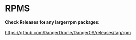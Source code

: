 # RPMS
#### Check Releases for any larger rpm packages:
https://github.com/DangerDrome/DangerOS/releases/tag/rpm
